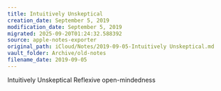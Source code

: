 ```yaml
---
title: Intuitively Unskeptical
creation_date: September 5, 2019
modification_date: September 5, 2019
migrated: 2025-09-20T01:24:32.588392
source: apple-notes-exporter
original_path: iCloud/Notes/2019-09-05-Intuitively Unskeptical.md
vault_folder: Archive/old-notes
filename_date: 2019-09-05
---
```



Intuitively Unskeptical 
Reflexive open-mindedness 

